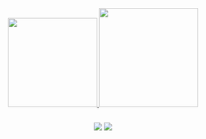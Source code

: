 <div align="center">
  <a href="https://github.com/jmloureiro02">
  <img height="180em" src="https://github-readme-stats.vercel.app/api?username=jmloureiro02&show_icons=true&theme=github_dark&include_all_commits=true&count_private=true"/>
  <img height="200em" src="https://github-readme-stats.vercel.app/api/top-langs/?username=jmloureiro02&layout=compact&langs_count=10&theme=github_dark"/>
</div>
</div>
  
  ##
 
<div align="center">  
   <a href = "mailto:joao.miguel.loureiro@tecnico.ulisboa.pt"><img src="https://img.shields.io/badge/-Gmail-%23333?style=for-the-badge&logo=gmail&logoColor=white" target="_blank"></a>
  <a href="https://www.linkedin.com/in/joao-miguel-loureiro/" target="_blank"><img src="https://img.shields.io/badge/-LinkedIn-%230077B5?style=for-the-badge&logo=linkedin&logoColor=white" target="_blank"></a> 
 
</div>
